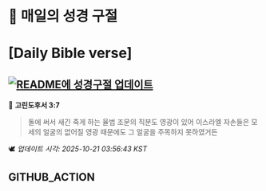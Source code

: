 # 🙏 매일의 성경 구절
# [Daily Bible verse]
## [![README에 성경구절 업데이트](https://github.com/DONGSUKA/first_test/actions/workflows/update-readme-bible.yml/badge.svg)](https://github.com/DONGSUKA/first_test/actions/workflows/update-readme-bible.yml)
<!-- START_BIBLE_VERSE -->
📖 **고린도후서 3:7**
> 돌에 써서 새긴 죽게 하는 율법 조문의 직분도 영광이 있어 이스라엘 자손들은 모세의 얼굴의 없어질 영광 때문에도 그 얼굴을 주목하지 못하였거든

🕊️ _업데이트 시각: 2025-10-21 03:56:43 KST_
  <!-- END_BIBLE_VERSE -->
## GITHUB_ACTION
